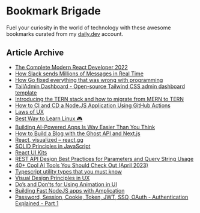 # Bookmark Brigade
Fuel your curiosity in the world of technology with these awesome bookmarks curated from my [daily.dev](https://app.daily.dev/Anmol-Baranwal) account.

## Article Archive

<!-- DAILY-DEV-BOOKMARKS:START -->
- [The Complete Modern React Developer 2022](https://app.daily.dev/posts/SyDkkA2ae?utm_source=rss&utm_medium=bookmarks&utm_campaign=iWZFqWGzJuZ3TMf4ZW9aZ)
- [How Slack sends Millions of Messages in Real Time](https://app.daily.dev/posts/vaw3gZhu2?utm_source=rss&utm_medium=bookmarks&utm_campaign=iWZFqWGzJuZ3TMf4ZW9aZ)
- [How Go fixed everything that was wrong with programming](https://app.daily.dev/posts/XlUAyFeGN?utm_source=rss&utm_medium=bookmarks&utm_campaign=iWZFqWGzJuZ3TMf4ZW9aZ)
- [TailAdmin Dashboard - Open-source Tailwind CSS admin dashboard template](https://app.daily.dev/posts/Wqw3QuhAm?utm_source=rss&utm_medium=bookmarks&utm_campaign=iWZFqWGzJuZ3TMf4ZW9aZ)
- [Introducing the TERN stack and how to migrate from MERN to TERN](https://app.daily.dev/posts/iFBEEqY4K?utm_source=rss&utm_medium=bookmarks&utm_campaign=iWZFqWGzJuZ3TMf4ZW9aZ)
- [How to CI and CD a Node.JS Application Using GitHub Actions](https://app.daily.dev/posts/9e64e335bbc8998e89c3215057b8e365?utm_source=rss&utm_medium=bookmarks&utm_campaign=iWZFqWGzJuZ3TMf4ZW9aZ)
- [Laws of UX](https://app.daily.dev/posts/8TlMUR1uv?utm_source=rss&utm_medium=bookmarks&utm_campaign=iWZFqWGzJuZ3TMf4ZW9aZ)
- [Best Way to Learn Linux 🎮](https://app.daily.dev/posts/xJlfLq93K?utm_source=rss&utm_medium=bookmarks&utm_campaign=iWZFqWGzJuZ3TMf4ZW9aZ)
- [Building AI-Powered Apps Is Way Easier Than You Think](https://app.daily.dev/posts/j5Np5SGCz?utm_source=rss&utm_medium=bookmarks&utm_campaign=iWZFqWGzJuZ3TMf4ZW9aZ)
- [How to Build a Blog with the Ghost API and Next.js](https://app.daily.dev/posts/z0FSU2QAu?utm_source=rss&utm_medium=bookmarks&utm_campaign=iWZFqWGzJuZ3TMf4ZW9aZ)
- [React, visualized – react.gg](https://app.daily.dev/posts/BisSpev15?utm_source=rss&utm_medium=bookmarks&utm_campaign=iWZFqWGzJuZ3TMf4ZW9aZ)
- [SOLID Principles in JavaScript](https://app.daily.dev/posts/knkof7hXM?utm_source=rss&utm_medium=bookmarks&utm_campaign=iWZFqWGzJuZ3TMf4ZW9aZ)
- [React UI Kits](https://app.daily.dev/posts/64bffed928742525bbab0da6b3db80ca?utm_source=rss&utm_medium=bookmarks&utm_campaign=iWZFqWGzJuZ3TMf4ZW9aZ)
- [REST API Design Best Practices for Parameters and Query String Usage](https://app.daily.dev/posts/332708909d7aff932b6337d35c61333c?utm_source=rss&utm_medium=bookmarks&utm_campaign=iWZFqWGzJuZ3TMf4ZW9aZ)
- [40+ Cool AI Tools You Should Check Out &lpar;April 2023&rpar;](https://app.daily.dev/posts/mcCRnGOyp?utm_source=rss&utm_medium=bookmarks&utm_campaign=iWZFqWGzJuZ3TMf4ZW9aZ)
- [Typescript utility types that you must know](https://app.daily.dev/posts/FaHbH1Oaz?utm_source=rss&utm_medium=bookmarks&utm_campaign=iWZFqWGzJuZ3TMf4ZW9aZ)
- [Visual Design Principles in UX](https://app.daily.dev/posts/O4y2gCoxD?utm_source=rss&utm_medium=bookmarks&utm_campaign=iWZFqWGzJuZ3TMf4ZW9aZ)
- [Do’s and Don’ts for Using Animation in UI](https://app.daily.dev/posts/iymIG2iLh?utm_source=rss&utm_medium=bookmarks&utm_campaign=iWZFqWGzJuZ3TMf4ZW9aZ)
- [Building Fast NodeJS apps with Amplication](https://app.daily.dev/posts/eAzrz8Tuh?utm_source=rss&utm_medium=bookmarks&utm_campaign=iWZFqWGzJuZ3TMf4ZW9aZ)
- [Password, Session, Cookie, Token, JWT, SSO, OAuth - Authentication Explained - Part 1](https://app.daily.dev/posts/713XF4kHD?utm_source=rss&utm_medium=bookmarks&utm_campaign=iWZFqWGzJuZ3TMf4ZW9aZ)
<!-- DAILY-DEV-BOOKMARKS:END -->
